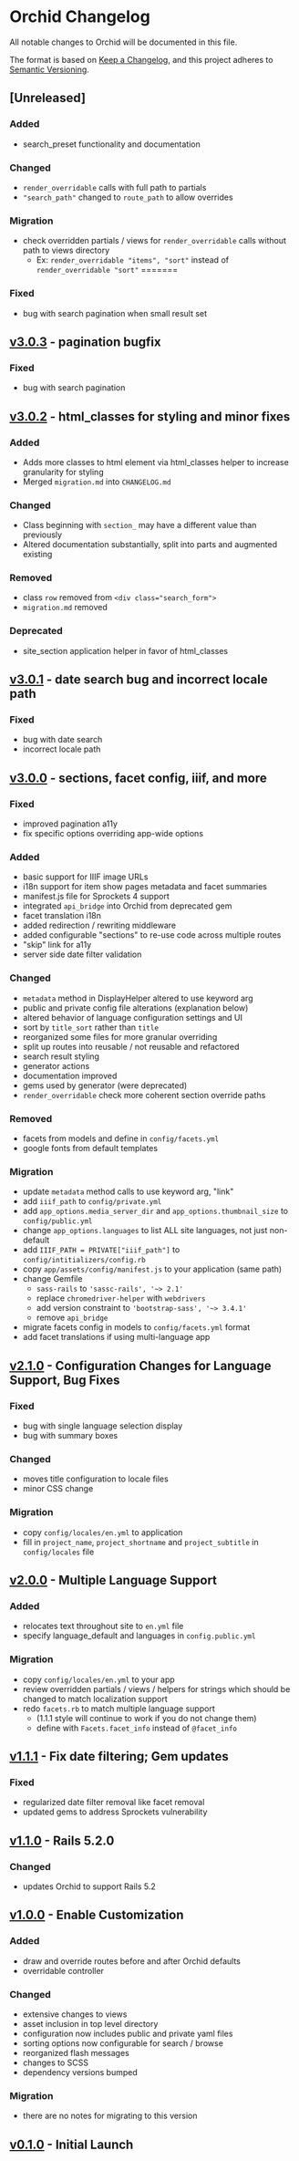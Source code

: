 # Orchid Changelog

All notable changes to Orchid will be documented in this file.

The format is based on [Keep a Changelog](https://keepachangelog.com/en/1.0.0/),
and this project adheres to [Semantic
Versioning](https://semver.org/spec/v2.0.0.html).

<!-- Template - Please preserve this order of sections
## [Unreleased] - Brief description
[Unreleased]: https://github.com/CDRH/orchid/compare/v#.#.#...dev

### Fixed

### Added

### Changed

### Removed

### Migration

### Deprecated

### Contributors
-->

## [Unreleased]

### Added
- search_preset functionality and documentation

### Changed
- `render_overridable` calls with full path to partials
- `"search_path"` changed to `route_path` to allow overrides

### Migration
- check overridden partials / views for `render_overridable` calls without
  path to views directory
  - Ex: `render_overridable "items", "sort"` instead of `render_overridable "sort"`
=======
### Fixed
- bug with search pagination when small result set

## [v3.0.3](https://github.com/CDRH/orchid/compare/v3.0.2...v3.0.3) - pagination bugfix

### Fixed
- bug with search pagination

## [v3.0.2](https://github.com/CDRH/orchid/compare/v3.0.1...v3.0.2) - html_classes for styling and minor fixes

### Added
- Adds more classes to html element via html_classes helper to increase granularity for styling
- Merged `migration.md` into `CHANGELOG.md`

### Changed
- Class beginning with `section_` may have a different value than previously
- Altered documentation substantially, split into parts and augmented existing

### Removed
- class `row` removed from `<div class="search_form">`
- `migration.md` removed

### Deprecated
- site_section application helper in favor of html_classes

## [v3.0.1](https://github.com/CDRH/orchid/compare/v3.0.0...v3.0.1) - date search bug and incorrect locale path

### Fixed
- bug with date search
- incorrect locale path

## [v3.0.0](https://github.com/CDRH/orchid/compare/v2.1.0...v3.0.0) - sections, facet config, iiif, and more

### Fixed
- improved pagination a11y
- fix specific options overriding app-wide options

### Added
- basic support for IIIF image URLs
- i18n support for item show pages metadata and facet summaries
- manifest.js file for Sprockets 4 support
- integrated `api_bridge` into Orchid from deprecated gem
- facet translation i18n
- added redirection / rewriting middleware
- added configurable "sections" to re-use code across multiple routes
- "skip" link for a11y
- server side date filter validation

### Changed
- `metadata` method in DisplayHelper altered to use keyword arg
- public and private config file alterations (explanation below)
- altered behavior of language configuration settings and UI
- sort by `title_sort` rather than `title`
- reorganized some files for more granular overriding
- split up routes into reusable / not reusable and refactored
- search result styling
- generator actions
- documentation improved
- gems used by generator (were deprecated)
- `render_overridable` check more coherent section override paths

### Removed
- facets from models and define in `config/facets.yml`
- google fonts from default templates

### Migration
- update `metadata` method calls to use keyword arg, "link"
- add `iiif_path` to `config/private.yml`
- add `app_options.media_server_dir` and `app_options.thumbnail_size` to `config/public.yml`
- change `app_options.languages` to list ALL site languages, not just non-default
- add `IIIF_PATH = PRIVATE["iiif_path"]` to `config/intitializers/config.rb`
- copy `app/assets/config/manifest.js` to your application (same path)
- change Gemfile
  - `sass-rails` to `'sassc-rails', '~> 2.1'`
  - replace `chromedriver-helper` with `webdrivers`
  - add version constraint to `'bootstrap-sass', '~> 3.4.1'`
  - remove `api_bridge`
- migrate facets config in models to `config/facets.yml` format
- add facet translations if using multi-language app

## [v2.1.0](https://github.com/CDRH/orchid/compare/v2.0.0...v2.1.0) - Configuration Changes for Language Support, Bug Fixes

### Fixed
- bug with single language selection display
- bug with summary boxes

### Changed
- moves title configuration to locale files
- minor CSS change

### Migration
- copy `config/locales/en.yml` to application
- fill in `project_name`, `project_shortname` and `project_subtitle` in `config/locales` file

## [v2.0.0](https://github.com/CDRH/orchid/compare/v1.1.1...v2.0.0) - Multiple Language Support

### Added
- relocates text throughout site to `en.yml` file
- specify language_default and languages in `config.public.yml`

### Migration
- copy `config/locales/en.yml` to your app
- review overridden partials / views / helpers for strings which should be changed to match localization support
- redo `facets.rb` to match multiple language support
  - (1.1.1 style will continue to work if you do not change them)
  - define with `Facets.facet_info` instead of `@facet_info`

## [v1.1.1](https://github.com/CDRH/orchid/compare/v1.1.0...v1.1.1) - Fix date filtering; Gem updates

### Fixed
- regularized date filter removal like facet removal
- updated gems to address Sprockets vulnerability

## [v1.1.0](https://github.com/CDRH/orchid/compare/v1.0.0...v1.1.0) - Rails 5.2.0

### Changed
- updates Orchid to support Rails 5.2

## [v1.0.0](https://github.com/CDRH/orchid/compare/v0.1.0...v1.0.0) - Enable Customization

### Added
- draw and override routes before and after Orchid defaults
- overridable controller

### Changed
- extensive changes to views
- asset inclusion in top level directory
- configuration now includes public and private yaml files
- sorting options now configurable for search / browse
- reorganized flash messages
- changes to SCSS
- dependency versions bumped

### Migration
- there are no notes for migrating to this version

## [v0.1.0](https://github.com/CDRH/orchid/tree/v0.1.0) - Initial Launch
